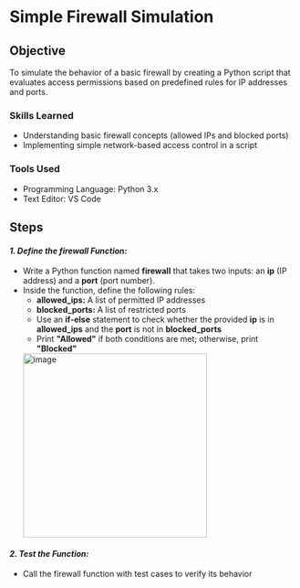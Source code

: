 # Simple Firewall Simulation

## Objective
To simulate the behavior of a basic firewall by creating a Python script that evaluates access permissions based on predefined rules for IP addresses and ports.

### Skills Learned

- Understanding basic firewall concepts (allowed IPs and blocked ports)
- Implementing simple network-based access control in a script

### Tools Used

- Programming Language: Python 3.x
- Text Editor: VS Code


## Steps
#### *1. Define the firewall Function:*

- Write a Python function named **firewall** that takes two inputs: an **ip** (IP address) and a **port** (port number).
- Inside the function, define the following rules:
  - **allowed_ips:** A list of permitted IP addresses
  - **blocked_ports:** A list of restricted ports
  - Use an **if-else** statement to check whether the provided **ip** is in **allowed_ips** and the **port** is not in **blocked_ports**
  - Print **"Allowed"** if both conditions are met; otherwise, print **"Blocked"**
  <img width="322" alt="image" src="https://github.com/user-attachments/assets/49dabaa5-0d95-49b9-8d65-8b07eca21426">


#### *2. Test the Function:*

- Call the firewall function with test cases to verify its behavior





